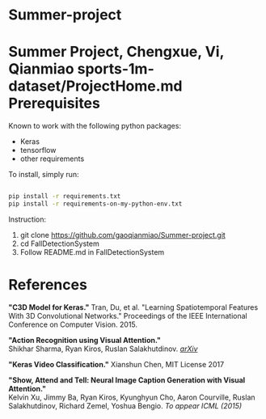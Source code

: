 # Summer-project
Summer Project, Chengxue, Vi, Qianmiao 
sports-1m-dataset/ProjectHome.md
Prerequisites
=============
Known to work with the following python packages:
- Keras
- tensorflow
- other requirements

To install, simply run:

```bash

pip install -r requirements.txt
pip install -r requirements-on-my-python-env.txt 

```
Instruction:
1. git clone https://github.com/gaoqianmiao/Summer-project.git
2. cd FallDetectionSystem
3. Follow README.md in FallDetectionSystem

References
==========

**"C3D Model for Keras."** 
Tran, Du, et al. "Learning Spatiotemporal Features With 3D Convolutional Networks." Proceedings of the IEEE International Conference on Computer Vision. 2015.

**"Action Recognition using Visual Attention."**  
Shikhar Sharma, Ryan Kiros, Ruslan Salakhutdinov. *[arXiv](http://arxiv.org/abs/1511.04119)*

**"Keras Video Classification."** 
Xianshun Chen, MIT License 2017

**"Show, Attend and Tell: Neural Image Caption Generation with Visual Attention."**  
Kelvin Xu, Jimmy Ba, Ryan Kiros, Kyunghyun Cho, Aaron Courville, Ruslan
Salakhutdinov, Richard Zemel, Yoshua Bengio. *To appear ICML (2015)*

